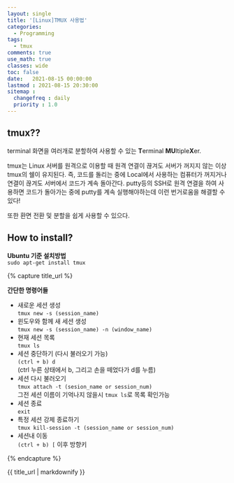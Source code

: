 ```yaml
---
layout: single
title: '[Linux]TMUX 사용법'
categories:
  - Programming
tags:
  - tmux
comments: true  
use_math: true
classes: wide
toc: false
date:   2021-08-15 00:00:00 
lastmod : 2021-08-15 20:30:00 
sitemap :
  changefreq : daily
  priority : 1.0
---
```

## tmux??

terminal 화면을 여러개로 분할하여 사용할 수 있는 **T**erminal **MU**ltiple**X**er.

tmux는 Linux 서버를 원격으로 이용할 때 원격 연결이 끊겨도 서버가 꺼지지 않는 이상 tmux의 쉘이 유지된다. 즉, 코드를 돌리는 중에 Local에서 사용하는 컴퓨터가 꺼지거나 연결이 끊겨도 서버에서 코드가 계속 돌아간다. putty등의 SSH로 원격 연결을 하여 사용하면 코드가 돌아가는 중에 putty를 계속 실행해야하는데 이런 번거로움을 해결할 수 있다!

또한 환면 전환 및 분할을 쉽게 사용할 수 있으다.

## How to install?

**Ubuntu 기준 설치방법**  
`sudo apt-get install tmux`

{% capture title_url %}

  **간단한 명령어들**
  - 새로운 세션 생성  
    `tmux new -s (session_name)`
  - 윈도우와 함께 새 세션 생성  
    `tmux new -s (session_name) -n (window_name)`
  - 현재 세션 목록  
    `tmux ls`
  - 세션 중단하기 (다시 불러오기 가능)  
    `(ctrl + b) d`  
    (ctrl 누른 상태에서 b, 그리고 손을 떼었다가 d를 누름)
  - 세션 다시 불러오기  
    `tmux attach -t (sesion_name or session_num)`  
    그전 세션 이름이 기억나지 않을시 `tmux ls`로 목록 확인가능
  - 세션 종료  
    `exit`
  - 특정 세션 강제 종료하기  
    `tmux kill-session -t (session_name or session_num)`    
  - 세션내 이동  
    `(ctrl + b) [` 이후 방향키

{% endcapture %}
<div class="notice--info">{{ title_url | markdownify }}</div>
